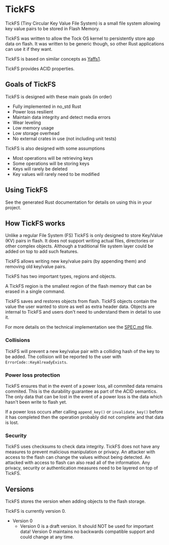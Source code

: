 # TickFS

TickFS (Tiny Circular Key Value File System) is a small file system allowing
key value pairs to be stored in Flash Memory.

TickFS was written to allow the Tock OS kernel to persistently store app data
on flash. It was written to be generic though, so other Rust applications can
use it if they want.

TickFS is based on similar concepts as
[Yaffs1](https://yaffs.net/documents/how-yaffs-works]).

TickFS provides ACID properties.

## Goals of TickFS

TickFS is designed with these main goals (in order)

 * Fully implemented in no_std Rust
 * Power loss resilient
 * Maintain data integrity and detect media errors
 * Wear leveling
 * Low memory usage
 * Low storage overhead
 * No external crates in use (not including unit tests)

TickFS is also designed with some assumptions

 * Most operations will be retrieving keys
 * Some operations will be storing keys
 * Keys will rarely be deleted
 * Key values will rarely need to be modified

## Using TickFS

See the generated Rust documentation for details on using this in your project.

## How TickFS works

Unlike a regular File System (FS) TickFS is only designed to store Key/Value (KV)
pairs in flash. It does not support writing actual files, directories or other
complex objects. Although a traditional file system layer could be added on top
to add such features.

TickFS allows writing new key/value pairs (by appending them) and removing
old key/value pairs.

TickFS has two important types, regions and objects.

A TickFS region is the smallest region of the flash memory that can be erased
in a single command.

TickFS saves and restores objects from flash. TickFS objects contain the value
the user wanted to store as well as extra header data. Objects are internal to
TickFS and users don't need to understand them in detail to use it.

For more details on the technical implementation see the [SPEC.md](./spec.md) file.

### Collisions

TickFS will prevent a new key/value pair with a colliding hash of the key to be
added. The collision will be reported to the user with
`ErrorCode::KeyAlreadyExists`.

### Power loss protection

TickFS ensures that in the event of a power loss, all commited data remains
commited. This is the durability guarantee as part of the ACID semantics.
The only data that can be lost in the event of a power loss is
the data which hasn't been write to flash yet.

If a power loss occurs after calling `append_key()` or `invalidate_key()`
before it has completed then the operation probably did not complete and
that data is lost.

### Security

TickFS uses checksums to check data integrity. TickFS does not have any measures
to prevent malicious manipulation or privacy. An attacker with access to the
flash can change the values without being detected. An attacked with access
to flash can also read all of the information. Any privacy, security or
authentication measures need to be layered on top of TickFS.

## Versions

TickFS stores the version when adding objects to the flash storage.

TickFS is currently version 0.

 * Version 0
   * Version 0 is a draft version. It should NOT be used for important data!
     Version 0 maintains no backwards compatible support and could change at
     any time.
